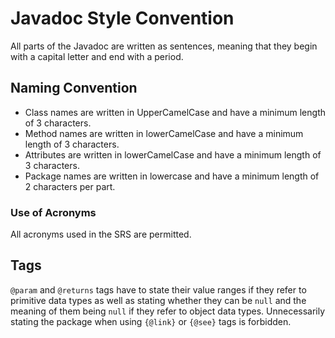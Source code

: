 # Javadoc Style Convention
All parts of the Javadoc are written as sentences, meaning that they begin with a capital letter and end with a period.

## Naming Convention
* Class names are written in UpperCamelCase and have a minimum length of 3 characters.
* Method names are written in lowerCamelCase and have a minimum length of 3 characters.
* Attributes are written in lowerCamelCase and have a minimum length of 3 characters.
* Package names are written in lowercase and have a minimum length of 2 characters per part.

### Use of Acronyms
All acronyms used in the SRS are permitted.

## Tags
`@param` and `@returns` tags have to state their value ranges if they refer to primitive data types as well as stating whether they can be `null` and the meaning of them being `null` if they refer to object data types.
Unnecessarily stating the package when using `{@link}` or `{@see}` tags is forbidden.
